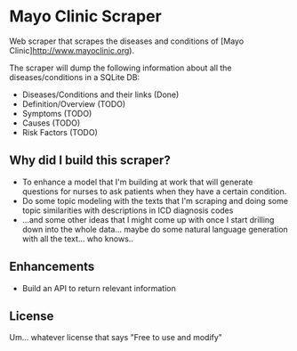 # Mayo Clinic Scraper

Web scraper that scrapes the diseases and conditions of [Mayo Clinic]http://www.mayoclinic.org).

The scraper will dump the following information about all the diseases/conditions in a SQLite DB:

* Diseases/Conditions and their links (Done)
* Definition/Overview (TODO)
* Symptoms (TODO)
* Causes (TODO)
* Risk Factors (TODO)

## Why did I build this scraper?

* To enhance a model that I'm building at work that will generate questions for nurses to ask patients when they have a certain condition.
* Do some topic modeling with the texts that I'm scraping and doing some topic similarities with descriptions in ICD diagnosis codes
* ...and some other ideas that I might come up with once I start drilling down into the whole data... maybe do some natural language generation with all the text... who knows..

## Enhancements

* Build an API to return relevant information

## License

Um... whatever license that says "Free to use and modify"
